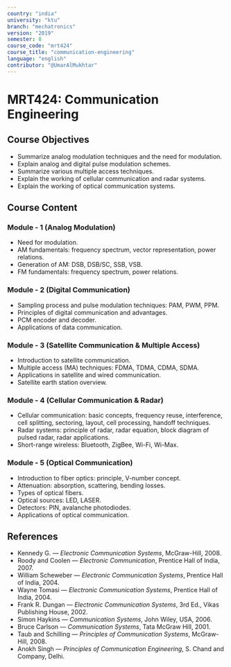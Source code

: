 ```yaml
---
country: "india"
university: "ktu"
branch: "mechatronics"
version: "2019"
semester: 8
course_code: "mrt424"
course_title: "communication-engineering"
language: "english"
contributor: "@UmarAlMukhtar"
---
```


# MRT424: Communication Engineering

## Course Objectives

- Summarize analog modulation techniques and the need for modulation.  
- Explain analog and digital pulse modulation schemes.  
- Summarize various multiple access techniques.  
- Explain the working of cellular communication and radar systems.  
- Explain the working of optical communication systems.  

## Course Content

### Module - 1 (Analog Modulation)

- Need for modulation.  
- AM fundamentals: frequency spectrum, vector representation, power relations.  
- Generation of AM: DSB, DSB/SC, SSB, VSB.  
- FM fundamentals: frequency spectrum, power relations.  

### Module - 2 (Digital Communication)

- Sampling process and pulse modulation techniques: PAM, PWM, PPM.  
- Principles of digital communication and advantages.  
- PCM encoder and decoder.  
- Applications of data communication.  

### Module - 3 (Satellite Communication & Multiple Access)

- Introduction to satellite communication.  
- Multiple access (MA) techniques: FDMA, TDMA, CDMA, SDMA.  
- Applications in satellite and wired communication.  
- Satellite earth station overview.  

### Module - 4 (Cellular Communication & Radar)

- Cellular communication: basic concepts, frequency reuse, interference, cell splitting, sectoring, layout, cell processing, handoff techniques.  
- Radar systems: principle of radar, radar equation, block diagram of pulsed radar, radar applications.  
- Short-range wireless: Bluetooth, ZigBee, Wi-Fi, Wi-Max.  

### Module - 5 (Optical Communication)

- Introduction to fiber optics: principle, V-number concept.  
- Attenuation: absorption, scattering, bending losses.  
- Types of optical fibers.  
- Optical sources: LED, LASER.  
- Detectors: PIN, avalanche photodiodes.  
- Applications of optical communication.  

## References

- Kennedy G. — *Electronic Communication Systems*, McGraw-Hill, 2008.  
- Roody and Coolen — *Electronic Communication*, Prentice Hall of India, 2007.  
- William Scheweber — *Electronic Communication Systems*, Prentice Hall of India, 2004.  
- Wayne Tomasi — *Electronic Communication Systems*, Prentice Hall of India, 2004.  
- Frank R. Dungan — *Electronic Communication Systems*, 3rd Ed., Vikas Publishing House, 2002.  
- Simon Haykins — *Communication Systems*, John Wiley, USA, 2006.  
- Bruce Carlson — *Communication Systems*, Tata McGraw Hill, 2001.  
- Taub and Schilling — *Principles of Communication Systems*, McGraw-Hill, 2008.  
- Anokh Singh — *Principles of Communication Engineering*, S. Chand and Company, Delhi.  
